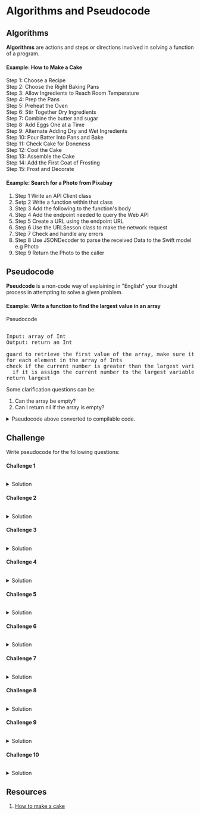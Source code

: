 # Algorithms and Pseudocode

## Algorithms 

**Algorithms** are actions and steps or directions involved in solving a function of a program. 

#### Example: How to Make a Cake  

Step 1: Choose a Recipe  
Step 2: Choose the Right Baking Pans  
Step 3: Allow Ingredients to Reach Room Temperature  
Step 4: Prep the Pans  
Step 5: Preheat the Oven  
Step 6: Stir Together Dry Ingredients  
Step 7: Combine the butter and sugar  
Step 8: Add Eggs One at a Time  
Step 9: Alternate Adding Dry and Wet Ingredients  
Step 10: Pour Batter Into Pans and Bake  
Step 11: Check Cake for Doneness  
Step 12: Cool the Cake  
Step 13: Assemble the Cake  
Step 14: Add the First Coat of Frosting  
Step 15: Frost and Decorate  


#### Example: Search for a Photo from Pixabay 

1. Step 1 Write an API Client class 
2. Setp 2 Write a function within that class
3. Step 3 Add the following to the function's body
4. Step 4 Add the endpoint needed to query the Web API 
5. Step 5 Create a URL using the endpoint URL 
6. Step 6 Use the URLSesson class to make the network request 
7. Step 7 Check and handle any errors  
8. Step 8 Use JSONDecoder to parse the received Data to the Swift model e.g Photo 
9. Step 9 Return the Photo to the caller


## Pseudocode

**Pseudcode** is a non-code way of explaining in "English" your thought process in attempting to solve a given problem. 

#### Example: Write a function to find the largest value in an array 

Pseudocode

<pre> 
Input: array of Int
Output: return an Int

guard to retrieve the first value of the array, make sure it's mutable and define it as largest 
for each element in the array of Ints 
check if the current number is greater than the largest variable
  if it is assign the current number to the largest variable
return largest
</pre> 

Some clarification questions can be:
1. Can the array be empty? 
2. Can I return nil if the array is empty?

<details>
  <summary>Pseudocode above converted to compilable code.</summary>
  
```swift 
func findLargest(_ arr: [Int]) -> Int? {
  guard var largest = arr.first else {
    return nil
  }
  for currentNum in arr {
    if currentNum > largest {
      largest = currentNum
    }
  }
  return largest
}
```
  
</details> 

## Challenge

Write pseudocode for the following questions: 


#### Challenge 1 

```swift 
```

<details> 
  <summary>Solution</summary> 
  

  
</details> 


#### Challenge 2

```swift 
```

<details> 
  <summary>Solution</summary> 
  

  
</details> 


#### Challenge 3

```swift 
```

<details> 
  <summary>Solution</summary> 
  

  
</details> 


#### Challenge 4

```swift 
```

<details> 
  <summary>Solution</summary> 
  

  
</details> 


#### Challenge 5

```swift 
```

<details> 
  <summary>Solution</summary> 
  

  
</details> 


#### Challenge 6 

```swift 
```

<details> 
  <summary>Solution</summary> 
  

  
</details> 


#### Challenge 7

```swift 
```

<details> 
  <summary>Solution</summary> 
  

  
</details> 


#### Challenge 8

```swift 
```

<details> 
  <summary>Solution</summary> 
  

  
</details> 


#### Challenge 9

```swift 
```

<details> 
  <summary>Solution</summary> 
  

  
</details> 


#### Challenge 10

```swift 
```

<details> 
  <summary>Solution</summary> 
  

  
</details> 


## Resources 

1. [How to make a cake](https://www.bhg.com/recipes/how-to/bake/how-to-make-a-cake/)
